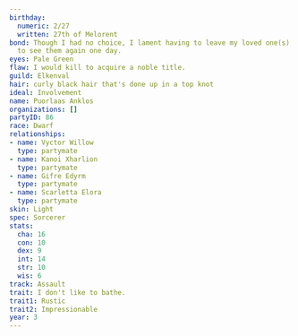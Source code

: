 ```yaml
---
birthday:
  numeric: 2/27
  written: 27th of Melorent
bond: Though I had no choice, I lament having to leave my loved one(s) behind. I hope
  to see them again one day.
eyes: Pale Green
flaw: I would kill to acquire a noble title.
guild: Elkenval
hair: curly black hair that's done up in a top knot
ideal: Involvement
name: Puorlaas Anklos
organizations: []
partyID: 86
race: Dwarf
relationships:
- name: Vyctor Willow
  type: partymate
- name: Kanoi Xharlion
  type: partymate
- name: Gifre Edyrm
  type: partymate
- name: Scarletta Elora
  type: partymate
skin: Light
spec: Sorcerer
stats:
  cha: 16
  con: 10
  dex: 9
  int: 14
  str: 10
  wis: 6
track: Assault
trait: I don't like to bathe.
trait1: Rustic
trait2: Impressionable
year: 3
---
```

